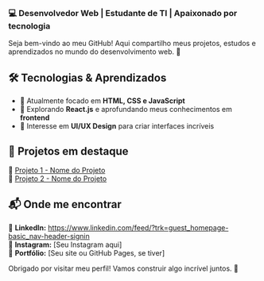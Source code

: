 ### 💻 Desenvolvedor Web | Estudante de TI | Apaixonado por tecnologia  

Seja bem-vindo ao meu GitHub! Aqui compartilho meus projetos, estudos e aprendizados no mundo do desenvolvimento web. 🚀  

## 🛠️ Tecnologias & Aprendizados  
- 📌 Atualmente focado em **HTML, CSS e JavaScript**  
- 🚀 Explorando **React.js** e aprofundando meus conhecimentos em **frontend**  
- 🎯 Interesse em **UI/UX Design** para criar interfaces incríveis  

## 📂 Projetos em destaque  
🔹 [Projeto 1 - Nome do Projeto](#)  
🔹 [Projeto 2 - Nome do Projeto](#)  

## 📬 Onde me encontrar  
📌 **LinkedIn:**  https://www.linkedin.com/feed/?trk=guest_homepage-basic_nav-header-signin  
📌 **Instagram:** [Seu Instagram aqui]  
📌 **Portfólio:** [Seu site ou GitHub Pages, se tiver]  

Obrigado por visitar meu perfil! Vamos construir algo incrível juntos. 🚀  
